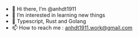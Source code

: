 - 👋 Hi there, I’m @anhdt1911
- 👀 I’m interested in learning new things
- 🌱 Typescript, Rust and Golang
- 📫 How to reach me : anhdt1911.work@gmail.com

<!---
anhdt1911/anhdt1911 is a ✨ special ✨ repository because its `README.md` (this file) appears on your GitHub profile.
You can click the Preview link to take a look at your changes.
--->
